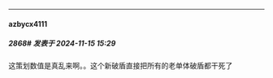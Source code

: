 ﻿
*****

####  azbycx4111  
##### 2868#       发表于 2024-11-15 15:29

这策划数值是真乱来啊。。这个新破盾直接把所有的老单体破盾都干死了

